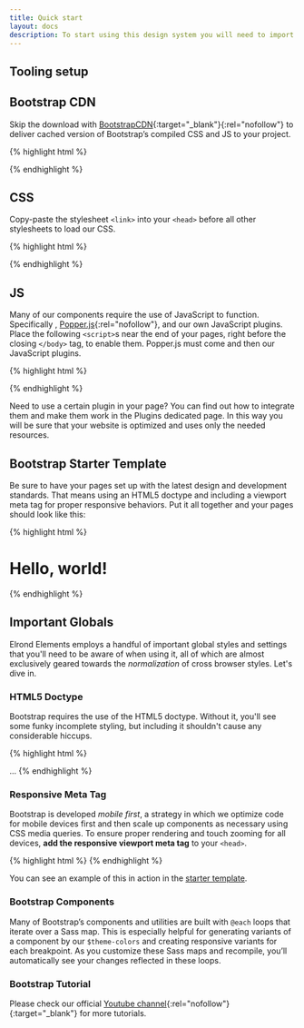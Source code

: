 ```yaml
---
title: Quick start
layout: docs
description: To start using this design system you will need to import some files in your current project or start from scratch using our template (scroll down in this page to view it).
---
```


## Tooling setup

## Bootstrap CDN

Skip the download with [BootstrapCDN](https://www.bootstrapcdn.com/){:target="_blank"}{:rel="nofollow"} to deliver cached version of Bootstrap’s compiled CSS and JS to your project.

{% highlight html %}
<!-- CSS only -->
<link href="https://cdn.jsdelivr.net/npm/bootstrap@5.2.2/dist/css/bootstrap.min.css" rel="stylesheet" integrity="sha384-Zenh87qX5JnK2Jl0vWa8Ck2rdkQ2Bzep5IDxbcnCeuOxjzrPF/et3URy9Bv1WTRi" crossorigin="anonymous">
<!-- JavaScript Bundle with Popper -->
<script src="https://cdn.jsdelivr.net/npm/bootstrap@5.2.2/dist/js/bootstrap.bundle.min.js" integrity="sha384-OERcA2EqjJCMA+/3y+gxIOqMEjwtxJY7qPCqsdltbNJuaOe923+mo//f6V8Qbsw3" crossorigin="anonymous"></script>
{% endhighlight %}

## CSS



Copy-paste the stylesheet `<link>` into your `<head>` before all other stylesheets to load our CSS.

{% highlight html %}
<!-- Fonts -->
<link href="https://fonts.googleapis.com/css?family=Open+Sans:300,400,600,700" rel="stylesheet">

<!-- Font Awesome Icons -->
<script src="https://kit.fontawesome.com/349ee9c857.js" crossorigin="anonymous"></script>

<!-- CSS Files -->
<link id="pagestyle" href="" rel="stylesheet" />
{% endhighlight %}


## JS

Many of our components require the use of JavaScript to function. Specifically , [Popper.js](https://popper.js.org/){:rel="nofollow"}, and our own JavaScript plugins. Place the following `<script>`s near the end of your pages, right before the closing `</body>` tag, to enable them. Popper.js must come and then our JavaScript plugins.

{% highlight html %}
<!-- Core -->
<script src="https://cdn.jsdelivr.net/npm/@popperjs/core@2.11.6/dist/umd/popper.min.js" integrity="sha384-oBqDVmMz9ATKxIep9tiCxS/Z9fNfEXiDAYTujMAeBAsjFuCZSmKbSSUnQlmh/jp3" crossorigin="anonymous"></script>
<script src="https://cdn.jsdelivr.net/npm/bootstrap@5.2.2/dist/js/bootstrap.min.js" integrity="sha384-IDwe1+LCz02ROU9k972gdyvl+AESN10+x7tBKgc9I5HFtuNz0wWnPclzo6p9vxnk" crossorigin="anonymous"></script>


<!-- Elrond Elements JS -->
<script src=""></script>
{% endhighlight %}

Need to use a certain plugin in your page? You can find out how to integrate them and make them work in the Plugins dedicated page. In this way you will be sure that your website is optimized and uses only the needed resources.

## Bootstrap Starter Template

Be sure to have your pages set up with the latest design and development standards. That means using an HTML5 doctype and including a viewport meta tag for proper responsive behaviors. Put it all together and your pages should look like this:

{% highlight html %}

<!DOCTYPE html>
<html lang="en">

<head>
  <meta charset="utf-8" />
  <meta name="viewport" content="width=device-width, initial-scale=1, shrink-to-fit=no">
  <link rel="apple-touch-icon" sizes="76x76" href="../assets/img/apple-icon.png">
  <link rel="icon" type="image/png" href="../assets/img/favicon.png">
  <title>
    Elrond Elements
  </title>
  <!--     Fonts and icons     -->
  <link href="https://fonts.googleapis.com/css?family=Open+Sans:300,400,600,700" rel="stylesheet" />

  <!-- Font Awesome Icons -->
  <script src="https://kit.fontawesome.com/349ee9c857.js" crossorigin="anonymous"></script>

  <!-- CSS Files -->
  <link id="pagestyle" href="" rel="stylesheet" />
</head>

<body class="g-sidenav-show bg-gray-100">

  <h1>Hello, world!</h1>

  <!--   Core JS Files   -->
  <script src="../assets/js/core/popper.min.js"></script>
  <script src="../assets/js/core/bootstrap.min.js"></script>

  <!-- Plugin for the charts, full documentation here: https://www.chartjs.org/ -->
  <script src="../assets/js/plugins/chartjs.min.js"></script>
  <script src="../assets/js/plugins/Chart.extension.js"></script>

  <!-- Control Center for Elrond Elements: parallax effects, scripts for the example pages etc -->
  <script src="../assets/js/elrond-elements.min.js"></script>
</body>

</html>



{% endhighlight %}

## Important Globals

Elrond Elements employs a handful of important global styles and settings that you'll need to be aware of when using it, all of which are almost exclusively geared towards the *normalization* of cross browser styles. Let's dive in.

### HTML5 Doctype

Bootstrap requires the use of the HTML5 doctype. Without it, you'll see some funky incomplete styling, but including it shouldn't cause any considerable hiccups.

{% highlight html %}
<!doctype html>
<html lang="en">
  ...
</html>
{% endhighlight %}

### Responsive Meta Tag

Bootstrap is developed *mobile first*, a strategy in which we optimize code for mobile devices first and then scale up components as necessary using CSS media queries. To ensure proper rendering and touch zooming for all devices, **add the responsive viewport meta tag** to your `<head>`.

{% highlight html %}
<meta name="viewport" content="width=device-width, initial-scale=1, shrink-to-fit=no">
{% endhighlight %}



You can see an example of this in action in the [starter template](#starter-template).

### Bootstrap Components

Many of Bootstrap’s components and utilities are built with `@each` loops that iterate over a Sass map. This is especially helpful for generating variants of a component by our `$theme-colors` and creating responsive variants for each breakpoint. As you customize these Sass maps and recompile, you’ll automatically see your changes reflected in these loops.

### Bootstrap Tutorial

Please check our official [Youtube channel](https://www.youtube.com/channel/UCVyTG4sCw-rOvB9oHkzZD1w/videos){:rel="nofollow"}{:target="_blank"} for more tutorials.
